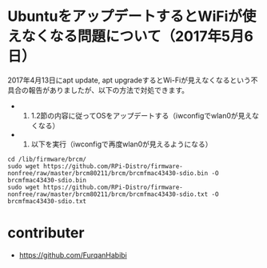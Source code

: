 # UbuntuをアップデートするとWiFiが使えなくなる問題について（2017年5月6日）

2017年4月13日にapt update, apt upgradeするとWi-Fiが見えなくなるという不具合の報告がありましたが、以下の方法で対処できます。

* 1. 1.2節の内容に従ってOSをアップデートする（iwconfigでwlan0が見えなくなる）
* 1. 以下を実行（iwconfigで再度wlan0が見えるようになる）

```
cd /lib/firmware/brcm/
sudo wget https://github.com/RPi-Distro/firmware-nonfree/raw/master/brcm80211/brcm/brcmfmac43430-sdio.bin -O brcmfmac43430-sdio.bin
sudo wget https://github.com/RPi-Distro/firmware-nonfree/raw/master/brcm80211/brcm/brcmfmac43430-sdio.txt -O brcmfmac43430-sdio.txt
```


# contributer

* https://github.com/FurqanHabibi
